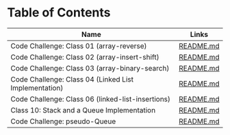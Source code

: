 # Table of Contents

|   Name |  Links  |
|--- |--- |
|   Code Challenge: Class 01 (array-reverse) |  [README.md](https://github.com/Mujahedyousef/data-structures-and-algorithms/blob/main/javascript/code-challenges/array-reverse/README.md)  |
|   Code Challenge: Class 02 (array-insert-shift) |  [README.md](https://github.com/Mujahedyousef/data-structures-and-algorithms/blob/main/javascript/code-challenges/array-insert-shift/README.md)  |
|   Code Challenge: Class 03 (array-binary-search) |  [README.md](https://github.com/Mujahedyousef/data-structures-and-algorithms/blob/main/javascript/code-challenges/array-binary-search/README.md)  |
|   Code Challenge: Class 04 (Linked List Implementation) |  [README.md](https://github.com/Mujahedyousef/data-structures-and-algorithms/blob/main/javascript/linked-list/README.md)  |
|   Code Challenge: Class 06 (linked-list-insertions) |  [README.md](https://github.com/Mujahedyousef/data-structures-and-algorithms/blob/main/javascript/linked-list/insert.md)  |
|    Class 10: Stack and a Queue Implementation |  [README.md](https://github.com/Mujahedyousef/data-structures-and-algorithms/blob/main/javascript/code-challenges/Stack_Queue/stack_queue.md)  |
|   Code Challenge: pseudo-Queue |  [README.md](https://github.com/Mujahedyousef/data-structures-and-algorithms/blob/main/javascript/code-challenges/pseudo_queue/pseudoQueue.md)  |




